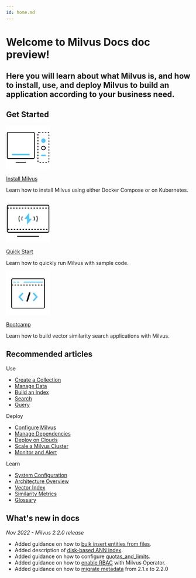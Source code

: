 ```yaml
---
id: home.md
---
```


<div class="doc-h1-wrapper">

  <h1 class="title">
    Welcome to Milvus Docs doc preview!
  </h1>

  <h2 class="sub-title">
    Here you will learn about what Milvus is, and how to install, use, and deploy Milvus to build an application according to your business need.
  </h2>

</div>

## Get Started

<div class="card-wrapper">

<div class="start_card_container">
  <a href="install_standalone-docker.md">
    <img  src="../../../assets/home_install.svg" alt="icon" />
    <p class="link-btn">Install Milvus <i class="fas fa-chevron-right"></i></p>
  </a>
  <p>Learn how to install Milvus using either Docker Compose or on Kubernetes.</p>
</div>

<div class="start_card_container">
  <a href="example_code.md">
    <img  src="../../../assets/home_quick_start.svg" alt="icon" />
    <p class="link-btn">Quick Start <i class="fas fa-chevron-right"></i></p>
  </a>
  <p>Learn how to quickly run Milvus with sample code.</p>
</div>

<div class="start_card_container">
  <a href="/bootcamp">
    <img  src="../../../assets/home_bootcamp.svg" alt="icon" />
    <p class="link-btn">Bootcamp <i class="fas fa-chevron-right"></i></p>
  </a>
  <p>
  Learn how to build vector similarity search applications with Milvus.
  </p>
</div>

</div>


## Recommended articles

<div class="doc-home-recommend-section">

<div class="recomment-item">
  <p>Use</p>

- [Create a Collection](create_collection.md)
- [Manage Data](insert_data.md)
- [Build an Index](build_index.md)
- [Search](search.md)
- [Query](query.md)
</div>

<div class="recomment-item">
  <p>Deploy</p>

- [Configure Milvus](configure-docker.md)
- [Manage Dependencies](deploy_s3.md)
- [Deploy on Clouds](aws.md)
- [Scale a Milvus Cluster](scaleout.md)
- [Monitor and Alert](monitor_overview.md)
</div>

<div class="recomment-item">
  <p>Learn</p>

- [System Configuration](system_configuration.md)
- [Architecture Overview](architecture_overview.md)
- [Vector Index](index.md)
- [Similarity Metrics](metric.md)
- [Glossary](glossary.md)
</div>

</div>

<div class="doc-home-what-is-new">

## What's new in docs  

_Nov 2022 - Milvus 2.2.0 release_

- Added guidance on how to [bulk insert entities from files](bulk_insert.md). 
- Added description of [disk-based ANN index](disk_index.md).
- Added guidance on how to configure [quotas_and_limits](configure_quota_limits.md).
- Added guidance on how to [enable RBAC](rbac.md) with Milvus Operator.
- Added guidance on how to [migrate metadata](upgrade_milvus_cluster-helm.md) from 2.1.x to 2.2.0

</div>
